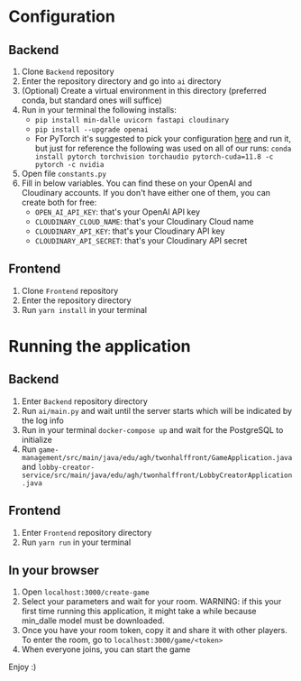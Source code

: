 # Configuration
## Backend
1. Clone `Backend` repository
2. Enter the repository directory and go into `ai` directory
3. (Optional) Create a virtual environment in this directory (preferred conda, but standard ones will suffice)
4. Run in your terminal the following installs:
   - `pip install min-dalle uvicorn fastapi cloudinary`
   - `pip install --upgrade openai`
   - For PyTorch it's suggested to pick your configuration [here](https://pytorch.org/get-started/locally/) and run it, but just for reference the following was used on all of our runs: `conda install pytorch torchvision torchaudio pytorch-cuda=11.8 -c pytorch -c nvidia`
5. Open file `constants.py`
6. Fill in below variables. You can find these on your OpenAI and Cloudinary accounts. If you don't have either one of them, you can create both for free:
    - `OPEN_AI_API_KEY`: that's your OpenAI API key
    - `CLOUDINARY_CLOUD_NAME`: that's your Cloudinary Cloud name
    - `CLOUDINARY_API_KEY`: that's your Cloudinary API key
    - `CLOUDINARY_API_SECRET`: that's your Cloudinary API secret

## Frontend
1. Clone `Frontend` repository
2. Enter the repository directory
3. Run `yarn install` in your terminal

# Running the application
## Backend
1. Enter `Backend` repository directory
2. Run `ai/main.py` and wait until the server starts which will be indicated by the log info
3. Run in your terminal `docker-compose up` and wait for the PostgreSQL to initialize
4. Run `game-management/src/main/java/edu/agh/twonhalffront/GameApplication.java` and `lobby-creator-service/src/main/java/edu/agh/twonhalffront/LobbyCreatorApplication.java`

## Frontend
1. Enter `Frontend` repository directory
2. Run `yarn run` in your terminal

## In your browser
1. Open `localhost:3000/create-game`
2. Select your parameters and wait for your room. WARNING: if this your first time running this application, it might take a while because min_dalle model must be downloaded.
3. Once you have your room token, copy it and share it with other players. To enter the room, go to `localhost:3000/game/<token>`
4. When everyone joins, you can start the game

Enjoy :)
